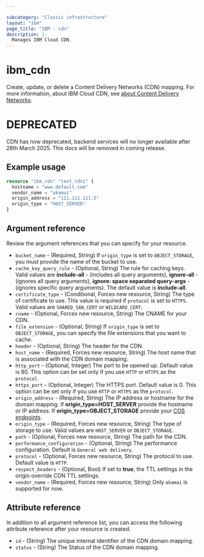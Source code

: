 ```yaml
---

subcategory: "Classic infrastructure"
layout: "ibm"
page_title: "IBM : cdn"
description: |-
  Manages IBM Cloud CDN.
---
```


# ibm_cdn
Create, update, or delete a Content Delivery Networks (CDN) mapping. For more information, about IBM Cloud CDN, see [about Content Delivery Networks](https://cloud.ibm.com/docs/CDN?topic=CDN-about-content-delivery-networks-cdn-).

# DEPRECATED
CDN has now deprecated, backend services will no longer available after 28th March 2025. This docs will be removed in coming release.

## Example usage

```terraform
resource "ibm_cdn" "test_cdn1" {
  hostname = "www.default.com"
  vendor_name = "akamai"
  origin_address = "111.111.111.5"
  origin_type = "HOST_SERVER"
}
```

## Argument reference
Review the argument references that you can specify for your resource. 

- `bucket_name` - (Required, String) If `origin_type` is set to `OBJECT_STORAGE`, you must provide the name of the bucket to use.
- `cache_key_query_rule` - (Optional, String) The rule for caching keys. Valid values are **include-all** - (includes all query arguments), **ignore-all** - (ignores all query arguments), **ignore: space separated query-args** - (ignores specific query arguments). The default value is **include-all**.
- `certificate_type` - (Conditional, Forces new resource, String) The type of certificate to use. This value is required if `protocol` is set to `HTTPS`. Valid values are `SHARED_SAN_CERT` or `WILDCARD_CERT`.
- `cname` - (Optional, Forces new resource, String) The CNAME for your CDN.
- `file_extension` - (Optional, String) If `origin_type` is set to `OBJECT_STORAGE`, you can specify the file extensions that you want to cache.
- `header` - (Optional, String) The header for the CDN.
- `host_name` - (Required, Forces new resource, String) The host name that is associated with the CDN domain mapping.
- `http_port` - (Optional, Integer) The port to be opened up. Default value is 80. This option can be set only if you use `HTTP` or `HTTPS` as the `protocol`.
- `https_port` - (Optional, Integer) The HTTPS port. Default value is 0. This option can be set only if you use `HTTP` or `HTTPS` as the `protocol`.
- `origin_address` - (Required, String) The IP address or hostname for the domain mapping. If **origin_type=HOST_SERVER** provide the hostname or IP address. If **origin_type=OBJECT_STORAGE** provide your [COS endpoints](https://cloud.ibm.com/docs/cloud-object-storage?topic=cloud-object-storage-endpoints). 
- `origin_type` - (Required, Forces new resource, String) The type of storage to use. Valid values are `HOST_SERVER` or `OBJECT_STORAGE`.
- `path` - (Optional, Forces new resource, String) The path for the CDN.
- `performance_configuration` - (Optional, String) The performance configuration. Default is `General web delivery`.
- `protocol` - (Optional, Forces new resource, String) The protocol to use. Default value is `HTTP`.
- `respect_headers` - (Optional, Bool)  If set to **true**, the TTL settings in the origin override CDN TTL settings.
- `vendor_name` - (Required, Forces new resource, String)  Only `akamai` is supported for now.

## Attribute reference
In addition to all argument reference list, you can access the following attribute reference after your resource is created.

- `id` - (String) The unique internal identifier of the CDN domain mapping.
- `status` - (String) The Status of the CDN domain mapping.
